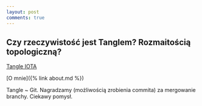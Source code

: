 ```yaml
---
layout: post
comments: true
---
```


## Czy rzeczywistość jest Tanglem? Rozmaitością topologiczną?

[Tangle IOTA](https://docs.iota.org/introduction/tangle/introduction)
 

[O mnie]({% link about.md %})

Tangle ~ Git. Nagradzamy (możliwością zrobienia commita) za mergowanie branchy. Ciekawy pomysł.
